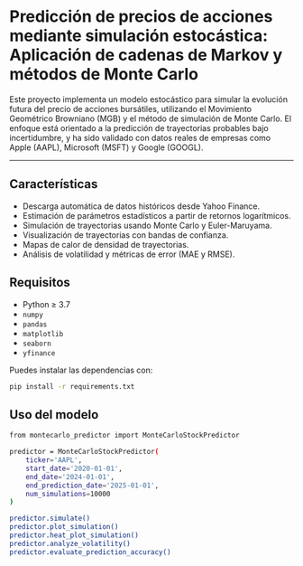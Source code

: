 # Predicción de precios de acciones mediante simulación estocástica: Aplicación de cadenas de Markov y métodos de Monte Carlo

Este proyecto implementa un modelo estocástico para simular la evolución futura del precio de acciones bursátiles, utilizando el Movimiento Geométrico Browniano (MGB) y el método de simulación de Monte Carlo. El enfoque está orientado a la predicción de trayectorias probables bajo incertidumbre, y ha sido validado con datos reales de empresas como Apple (AAPL), Microsoft (MSFT) y Google (GOOGL).

---

## Características

- Descarga automática de datos históricos desde Yahoo Finance.
- Estimación de parámetros estadísticos a partir de retornos logarítmicos.
- Simulación de trayectorias usando Monte Carlo y Euler-Maruyama.
- Visualización de trayectorias con bandas de confianza.
- Mapas de calor de densidad de trayectorias.
- Análisis de volatilidad y métricas de error (MAE y RMSE).

## Requisitos

- Python ≥ 3.7
- `numpy`
- `pandas`
- `matplotlib`
- `seaborn`
- `yfinance`

Puedes instalar las dependencias con:

```bash
pip install -r requirements.txt
```

## Uso del modelo

``` bash
from montecarlo_predictor import MonteCarloStockPredictor

predictor = MonteCarloStockPredictor(
    ticker='AAPL',
    start_date='2020-01-01',
    end_date='2024-01-01',
    end_prediction_date='2025-01-01',
    num_simulations=10000
)

predictor.simulate()
predictor.plot_simulation()
predictor.heat_plot_simulation()
predictor.analyze_volatility()
predictor.evaluate_prediction_accuracy()

```